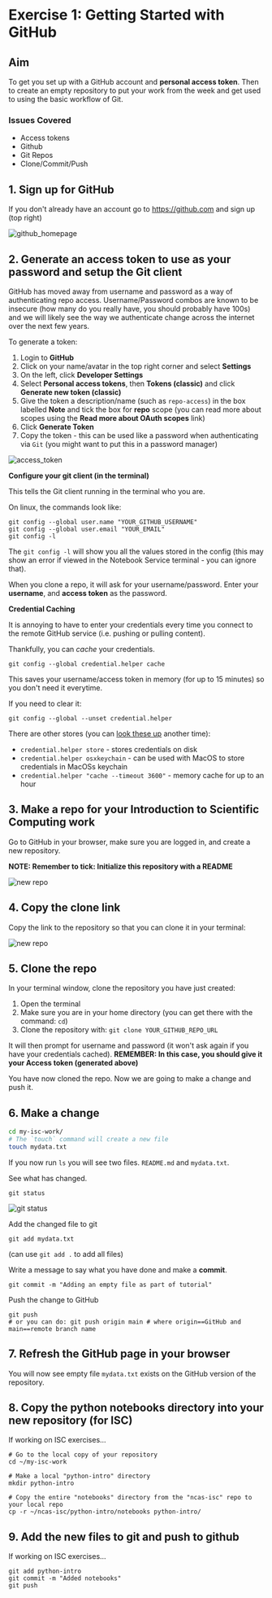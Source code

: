 # Exercise 1: Getting Started with GitHub

## Aim

To get you set up with a GitHub account and **personal access token**.
Then to create an empty repository to put your work from the week and get used to using
the basic workflow of Git.

### Issues Covered

- Access tokens
- Github
- Git Repos
- Clone/Commit/Push 

## 1. Sign up for GitHub

If you don't already have an account go to https://github.com and sign up (top right)
    
![github_homepage](images/github_homepage.png)

## 2. Generate an access token to use as your password and setup the Git client

GitHub has moved away from username and password as a way of authenticating repo access.
Username/Password combos are known to be insecure 
(how many do you really have, you should probably have 100s) and we will likely see the way
we authenticate change across the internet over the next few years.
    
To generate a token:
    
1. Login to **GitHub**
2. Click on your name/avatar in the top right corner and select **Settings**
3. On the left, click **Developer Settings**
4. Select **Personal access tokens**, then **Tokens (classic)** and click **Generate new token (classic)**
5. Give the token a description/name (such as `repo-access`) in the box labelled **Note** and tick the box for **repo** scope (you can read more about scopes using the **Read more about OAuth scopes** link)
6. Click **Generate Token**
7. Copy the token - this can be used like a password when authenticating via `Git` (you might want to put this in a password manager)
    
![access_token](images/access_token.png)
    
**Configure your git client (in the terminal)**
    
This tells the Git client running in the terminal who you are.
    
On linux, the commands look like: 

```
git config --global user.name "YOUR_GITHUB_USERNAME"
git config --global user.email "YOUR_EMAIL"
git config -l 
```

The `git config -l` will show you all the values stored in the config 
(this may show an error if viewed in the Notebook Service terminal - you can ignore that).
    
When you clone a repo, it will ask for your username/password.
Enter your **username**, and **access token** as the password.
    
**Credential Caching**

It is annoying to have to enter your credentials every time you connect to the
remote GitHub service (i.e. pushing or pulling content). 

Thankfully, you can _cache_ your credentials.
    
```
git config --global credential.helper cache
```
    
This saves your username/access token in memory (for up to 15 minutes) so you don't need it everytime.
    
If you need to clear it:
    
```
git config --global --unset credential.helper
```
    
There are other stores (you can [look these up](https://git-scm.com/docs/gitcredentials) another time):
- `credential.helper store` - stores credentials on disk
- `credential.helper osxkeychain` - can be used with MacOS to store credentials in MacOSs keychain
- `credential.helper "cache --timeout 3600"` - memory cache for up to an hour

## 3. Make a repo for your Introduction to Scientific Computing work

Go to GitHub in your browser, make sure you are logged in, and create
a new repository.

**NOTE: Remember to tick: Initialize this repository with a README**

![new repo](images/new_repo.png)

## 4. Copy the clone link

Copy the link to the repository so that you can clone it in your terminal:

![new repo](images/clone.png)

## 5. Clone the repo

In your terminal window, clone the repository you have just created:

1. Open the terminal
2. Make sure you are in your home directory (you can get there with the command: `cd`)
3. Clone the repository with: `git clone YOUR_GITHUB_REPO_URL`
    
It will then prompt for username and password (it won't ask again if you have your credentials cached).
**REMEMBER: In this case, you should give it your Access token (generated above)**
    
You have now cloned the repo. Now we are going to make a change and push it.

## 6. Make a change

```bash
cd my-isc-work/
# The `touch` command will create a new file
touch mydata.txt
```
    
If you now run `ls` you will see two files. `README.md` and `mydata.txt`.
    
See what has changed.
    
```
git status
```
    
![git status](images/git_status.png)
    
Add the changed file to git
    
```
git add mydata.txt
``` 
(can use `git add .` to add all files)

Write a message to say what you have done and make a **commit**.

```
git commit -m "Adding an empty file as part of tutorial"
```

Push the change to GitHub

```
git push 
# or you can do: git push origin main # where origin==GitHub and main==remote branch name
```

## 7. Refresh the GitHub page in your browser

You will now see empty file `mydata.txt` exists on the GitHub version of 
the repository.

## 8. Copy the python notebooks directory into your new repository (for ISC)

If working on ISC exercises...

```
# Go to the local copy of your repository
cd ~/my-isc-work

# Make a local "python-intro" directory
mkdir python-intro

# Copy the entire "notebooks" directory from the "ncas-isc" repo to your local repo
cp -r ~/ncas-isc/python-intro/notebooks python-intro/
```

## 9. Add the new files to git and push to github

If working on ISC exercises...

```
git add python-intro
git commit -m "Added notebooks"
git push
```
